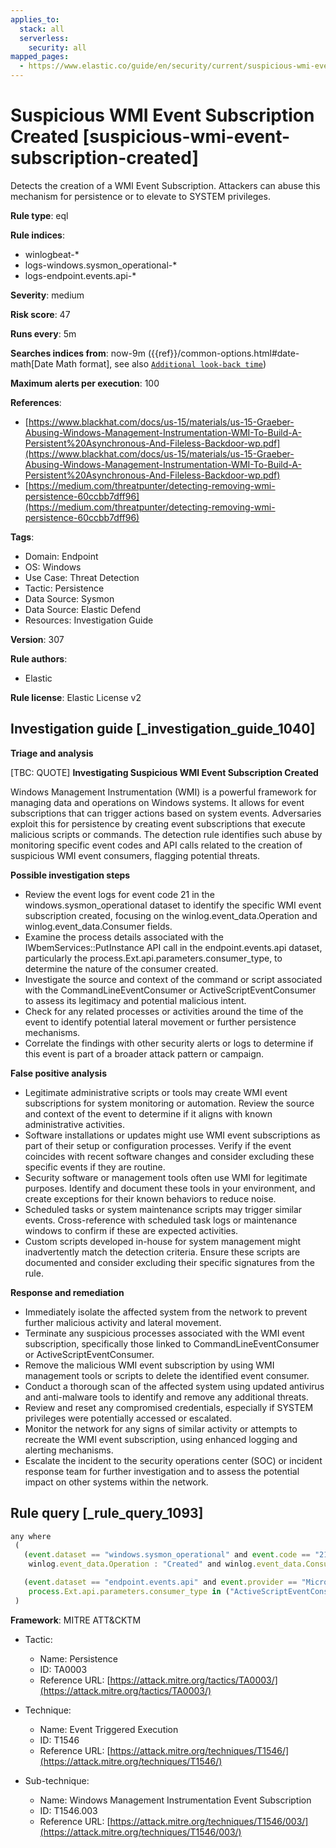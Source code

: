 ```yaml
---
applies_to:
  stack: all
  serverless:
    security: all
mapped_pages:
  - https://www.elastic.co/guide/en/security/current/suspicious-wmi-event-subscription-created.html
---
```


# Suspicious WMI Event Subscription Created [suspicious-wmi-event-subscription-created]

Detects the creation of a WMI Event Subscription. Attackers can abuse this mechanism for persistence or to elevate to SYSTEM privileges.

**Rule type**: eql

**Rule indices**:

* winlogbeat-*
* logs-windows.sysmon_operational-*
* logs-endpoint.events.api-*

**Severity**: medium

**Risk score**: 47

**Runs every**: 5m

**Searches indices from**: now-9m ({{ref}}/common-options.html#date-math[Date Math format], see also [`Additional look-back time`](docs-content://solutions/security/detect-and-alert/create-detection-rule.md#rule-schedule))

**Maximum alerts per execution**: 100

**References**:

* [https://www.blackhat.com/docs/us-15/materials/us-15-Graeber-Abusing-Windows-Management-Instrumentation-WMI-To-Build-A-Persistent%20Asynchronous-And-Fileless-Backdoor-wp.pdf](https://www.blackhat.com/docs/us-15/materials/us-15-Graeber-Abusing-Windows-Management-Instrumentation-WMI-To-Build-A-Persistent%20Asynchronous-And-Fileless-Backdoor-wp.pdf)
* [https://medium.com/threatpunter/detecting-removing-wmi-persistence-60ccbb7dff96](https://medium.com/threatpunter/detecting-removing-wmi-persistence-60ccbb7dff96)

**Tags**:

* Domain: Endpoint
* OS: Windows
* Use Case: Threat Detection
* Tactic: Persistence
* Data Source: Sysmon
* Data Source: Elastic Defend
* Resources: Investigation Guide

**Version**: 307

**Rule authors**:

* Elastic

**Rule license**: Elastic License v2

## Investigation guide [_investigation_guide_1040]

**Triage and analysis**

[TBC: QUOTE]
**Investigating Suspicious WMI Event Subscription Created**

Windows Management Instrumentation (WMI) is a powerful framework for managing data and operations on Windows systems. It allows for event subscriptions that can trigger actions based on system events. Adversaries exploit this for persistence by creating event subscriptions that execute malicious scripts or commands. The detection rule identifies such abuse by monitoring specific event codes and API calls related to the creation of suspicious WMI event consumers, flagging potential threats.

**Possible investigation steps**

* Review the event logs for event code 21 in the windows.sysmon_operational dataset to identify the specific WMI event subscription created, focusing on the winlog.event_data.Operation and winlog.event_data.Consumer fields.
* Examine the process details associated with the IWbemServices::PutInstance API call in the endpoint.events.api dataset, particularly the process.Ext.api.parameters.consumer_type, to determine the nature of the consumer created.
* Investigate the source and context of the command or script associated with the CommandLineEventConsumer or ActiveScriptEventConsumer to assess its legitimacy and potential malicious intent.
* Check for any related processes or activities around the time of the event to identify potential lateral movement or further persistence mechanisms.
* Correlate the findings with other security alerts or logs to determine if this event is part of a broader attack pattern or campaign.

**False positive analysis**

* Legitimate administrative scripts or tools may create WMI event subscriptions for system monitoring or automation. Review the source and context of the event to determine if it aligns with known administrative activities.
* Software installations or updates might use WMI event subscriptions as part of their setup or configuration processes. Verify if the event coincides with recent software changes and consider excluding these specific events if they are routine.
* Security software or management tools often use WMI for legitimate purposes. Identify and document these tools in your environment, and create exceptions for their known behaviors to reduce noise.
* Scheduled tasks or system maintenance scripts may trigger similar events. Cross-reference with scheduled task logs or maintenance windows to confirm if these are expected activities.
* Custom scripts developed in-house for system management might inadvertently match the detection criteria. Ensure these scripts are documented and consider excluding their specific signatures from the rule.

**Response and remediation**

* Immediately isolate the affected system from the network to prevent further malicious activity and lateral movement.
* Terminate any suspicious processes associated with the WMI event subscription, specifically those linked to CommandLineEventConsumer or ActiveScriptEventConsumer.
* Remove the malicious WMI event subscription by using WMI management tools or scripts to delete the identified event consumer.
* Conduct a thorough scan of the affected system using updated antivirus and anti-malware tools to identify and remove any additional threats.
* Review and reset any compromised credentials, especially if SYSTEM privileges were potentially accessed or escalated.
* Monitor the network for any signs of similar activity or attempts to recreate the WMI event subscription, using enhanced logging and alerting mechanisms.
* Escalate the incident to the security operations center (SOC) or incident response team for further investigation and to assess the potential impact on other systems within the network.


## Rule query [_rule_query_1093]

```js
any where
 (
   (event.dataset == "windows.sysmon_operational" and event.code == "21" and
    winlog.event_data.Operation : "Created" and winlog.event_data.Consumer : ("*subscription:CommandLineEventConsumer*", "*subscription:ActiveScriptEventConsumer*")) or

   (event.dataset == "endpoint.events.api" and event.provider == "Microsoft-Windows-WMI-Activity" and process.Ext.api.name == "IWbemServices::PutInstance" and
    process.Ext.api.parameters.consumer_type in ("ActiveScriptEventConsumer", "CommandLineEventConsumer"))
 )
```

**Framework**: MITRE ATT&CKTM

* Tactic:

    * Name: Persistence
    * ID: TA0003
    * Reference URL: [https://attack.mitre.org/tactics/TA0003/](https://attack.mitre.org/tactics/TA0003/)

* Technique:

    * Name: Event Triggered Execution
    * ID: T1546
    * Reference URL: [https://attack.mitre.org/techniques/T1546/](https://attack.mitre.org/techniques/T1546/)

* Sub-technique:

    * Name: Windows Management Instrumentation Event Subscription
    * ID: T1546.003
    * Reference URL: [https://attack.mitre.org/techniques/T1546/003/](https://attack.mitre.org/techniques/T1546/003/)



